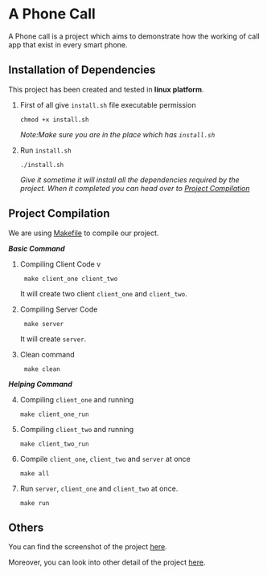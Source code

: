 # A Phone Call

A Phone call is a project which aims to demonstrate how the working of call app that exist in every smart phone.

## Installation of Dependencies

This project has been created and tested in **linux platform**.


1. First of all give `install.sh` file executable permission

   ```terminal
   chmod +x install.sh
   ```

   _Note:Make sure you are in the place which has `install.sh`_

2. Run `install.sh`

   ```terminal
   ./install.sh
   ```

   _Give it sometime it will install all the dependencies required by the project. When it completed you can head over to [Project Compilation](#project-compilation)_
## Project Compilation

We are using [Makefile](Makefile) to compile our project.

**_Basic Command_**

1. Compiling Client Code
v
   ```make
    make client_one client_two
   ```

   It will create two client `client_one` and `client_two`.

2. Compiling Server Code

   ```make
    make server
   ```

   It will create `server`.

3. Clean command

   ```make
    make clean
   ```

**_Helping Command_**

4. Compiling `client_one` and running

   ```make
   make client_one_run
   ```

5. Compiling `client_two` and running

   ```make
   make client_two_run
   ```

6. Compile `client_one`, `client_two` and `server` at once

   ```make
   make all
   ```

7. Run `server`, `client_one` and `client_two` at once.

   ```make
   make run
   ```

## Others

You can find the screenshot of the project [here](/resources/markdown/screenshot.md).

Moreover, you can look into other detail of the project [here](/resources/markdown/information.md).